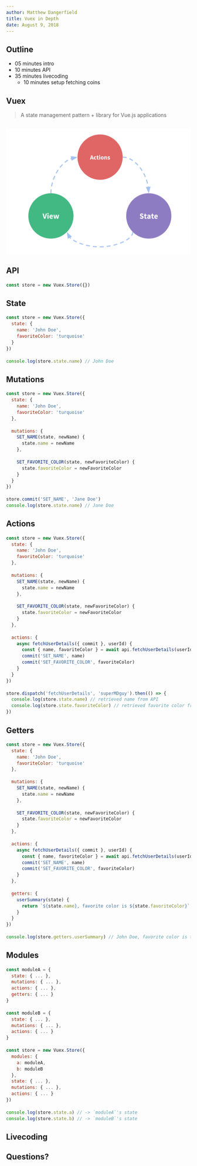 ```yaml
---
author: Matthew Dangerfield
title: Vuex in Depth
date: August 9, 2018
---
```


## Outline

- 05 minutes intro
- 10 minutes API
- 35 minutes livecoding
  - 10 minutes setup fetching coins

## Vuex

> A state management pattern + library for Vue.js applications

<!--
- Created to solve problem of shared state that needs to be mutated
- Can't always rely on parent/child relationship, better to have global store
- Stores are reactive, built around Vue
- No direcly mutating state, must happen in mutation
- Not immutable, because that wouldn't work with vue's reactivity
- Much simpler than flux, redux. Everything encapsulated in object, but still separation of state vs actions
- Single state tree, 1 store per app. Can have multiple modules in store, with modules within modules
-->

##

![Vuex flow diagram](images/flow.png)

## API

```js
const store = new Vuex.Store({})
```

## State

```js
const store = new Vuex.Store({
  state: {
    name: 'John Doe',
    favoriteColor: 'turquoise'
  }
})

console.log(store.state.name) // John Doe
```

## Mutations

<!--
- Store is mutable to enable reactivity, but mutations constrained
- COMMIT mutations
-->

```js
const store = new Vuex.Store({
  state: {
    name: 'John Doe',
    favoriteColor: 'turquoise'
  },

  mutations: {
    SET_NAME(state, newName) {
      state.name = newName
    },

    SET_FAVORITE_COLOR(state, newFavoriteColor) {
      state.favoriteColor = newFavoriteColor
    }
  }
})

store.commit('SET_NAME', 'Jane Doe')
console.log(store.state.name) // Jane Doe
```

## Actions

<!--
- DISPATCH actions
-->

```js
const store = new Vuex.Store({
  state: {
    name: 'John Doe',
    favoriteColor: 'turquoise'
  },

  mutations: {
    SET_NAME(state, newName) {
      state.name = newName
    },

    SET_FAVORITE_COLOR(state, newFavoriteColor) {
      state.favoriteColor = newFavoriteColor
    }
  },

  actions: {
    async fetchUserDetails({ commit }, userId) {
      const { name, favoriteColor } = await api.fetchUserDetails(userId)
      commit('SET_NAME', name)
      commit('SET_FAVORITE_COLOR', favoriteColor)
    }
  }
})

store.dispatch('fetchUserDetails', 'superMDguy').then(() => {
  console.log(store.state.name) // retrieved name from API
  console.log(store.state.favoriteColor) // retrieved favorite color from API
})
```

## Getters

<!--
- Like computed properties, has caching for performance
- Accessed as property, not function
-->

```js
const store = new Vuex.Store({
  state: {
    name: 'John Doe',
    favoriteColor: 'turquoise'
  },

  mutations: {
    SET_NAME(state, newName) {
      state.name = newName
    },

    SET_FAVORITE_COLOR(state, newFavoriteColor) {
      state.favoriteColor = newFavoriteColor
    }
  },

  actions: {
    async fetchUserDetails({ commit }, userId) {
      const { name, favoriteColor } = await api.fetchUserDetails(userId)
      commit('SET_NAME', name)
      commit('SET_FAVORITE_COLOR', favoriteColor)
    }
  },

  getters: {
    userSummary(state) {
      return `${state.name}, favorite color is ${state.favoriteColor}`
    }
  }
})

console.log(store.getters.userSummary) // John Doe, favorite color is turquoise
```

## Modules

```js
const moduleA = {
  state: { ... },
  mutations: { ... },
  actions: { ... },
  getters: { ... }
}

const moduleB = {
  state: { ... },
  mutations: { ... },
  actions: { ... }
}

const store = new Vuex.Store({
  modules: {
    a: moduleA,
    b: moduleB
  },
  state: { ... },
  mutations: { ... },
  actions: { ... }
})

console.log(store.state.a) // -> `moduleA`'s state
console.log(store.state.b) // -> `moduleB`'s state
```

## Livecoding

## Questions?
